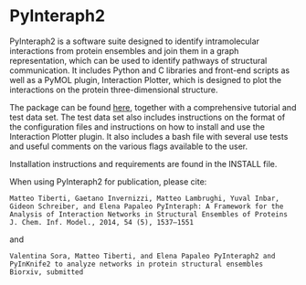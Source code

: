 # PyInteraph2

PyInteraph2 is a software suite designed to identify intramolecular interactions
from protein ensembles and join them in a graph representation, which can be used to identify
pathways of structural communication. It includes Python and C libraries and 
front-end scripts as well as a PyMOL plugin, Interaction Plotter, which is designed to plot the
interactions on the protein three-dimensional structure.

The package can be found [here](https://github.com/ELELAB/pyinteraph2), together with a comprehensive
tutorial and test data set. The test data set also includes instructions on the
format of the configuration files and instructions on how to install and use the Interaction Plotter
plugin. It also includes a bash file with several use tests and useful comments
on the various flags available to the user.

Installation instructions and requirements are found in the INSTALL file.

When using PyInteraph2 for publication, please cite:

  ``Matteo Tiberti, Gaetano Invernizzi, Matteo Lambrughi, Yuval Inbar, Gideon Schreiber, and Elena Papaleo
  PyInteraph: A Framework for the Analysis of Interaction Networks in Structural Ensembles of Proteins
  J. Chem. Inf. Model., 2014, 54 (5), 1537–1551``

and

 ``Valentina Sora, Matteo Tiberti, and Elena Papaleo
  PyInteraph2 and PyInKnife2 to analyze networks in protein structural ensembles 
  Biorxiv, submitted``


